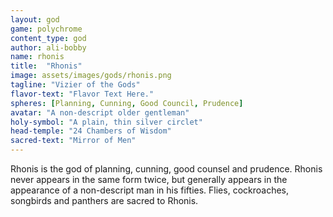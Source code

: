 ```yaml
---
layout: god
game: polychrome
content_type: god
author: ali-bobby
name: rhonis
title:  "Rhonis"
image: assets/images/gods/rhonis.png
tagline: "Vizier of the Gods"
flavor-text: "Flavor Text Here."
spheres: [Planning, Cunning, Good Council, Prudence]
avatar: "A non-descript older gentleman"
holy-symbol: "A plain, thin silver circlet"
head-temple: "24 Chambers of Wisdom"
sacred-text: "Mirror of Men"
---
```

Rhonis is the god of planning, cunning, good counsel and prudence. Rhonis never appears in the same form twice, but generally appears in the appearance of a non-descript man in his fifties. Flies, cockroaches, songbirds and panthers are sacred to Rhonis.
